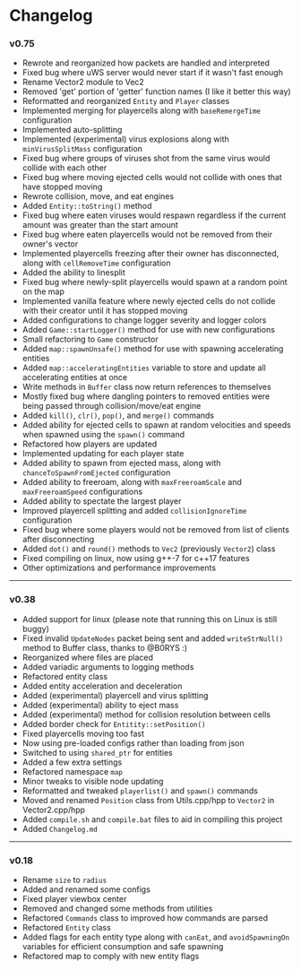 # Changelog
### v0.75
- Rewrote and reorganized how packets are handled and interpreted
- Fixed bug where uWS server would never start if it wasn't fast enough
- Rename Vector2 module to Vec2
- Removed 'get' portion of 'getter' function names (I like it better this way)
- Reformatted and reorganized `Entity` and `Player` classes
- Implemented merging for playercells along with `baseRemergeTime` configuration
- Implemented auto-splitting
- Implemented (experimental) virus explosions along with `minVirusSplitMass` configuration
- Fixed bug where groups of viruses shot from the same virus would collide with each other
- Fixed bug where moving ejected cells would not collide with ones that have stopped moving
- Rewrote collision, move, and eat engines
- Added `Entity::toString()` method
- Fixed bug where eaten viruses would respawn regardless if the current amount was greater than the start amount
- Fixed bug where eaten playercells would not be removed from their owner's vector
- Implemented playercells freezing after their owner has disconnected, along with `cellRemoveTime` configuration
- Added the ability to linesplit
- Fixed bug where newly-split playercells would spawn at a random point on the map
- Implemented vanilla feature where newly ejected cells do not collide with their creator until it has stopped moving
- Added configurations to change logger severity and logger colors
- Added `Game::startLogger()` method for use with new configurations
- Small refactoring to `Game` constructor
- Added `map::spawnUnsafe()` method for use with spawning accelerating entities
- Added `map::acceleratingEntities` variable to store and update all accelerating entities at once
- Write methods in `Buffer` class now return references to themselves
- Mostly fixed bug where dangling pointers to removed entities were being passed through collision/move/eat engine
- Added `kill()`, `clr()`, `pop()`, and `merge()` commands
- Added ability for ejected cells to spawn at random velocities and speeds when spawned using the `spawn()` command
- Refactored how players are updated
- Implemented updating for each player state
- Added ability to spawn from ejected mass, along with `chanceToSpawnFromEjected` configuration
- Added ability to freeroam, along with `maxFreeroamScale` and `maxFreeroamSpeed` configurations
- Added ability to spectate the largest player
- Improved playercell splitting and added `collisionIgnoreTime` configuration
- Fixed bug where some players would not be removed from list of clients after disconnecting
- Added `dot()` and `round()` methods to `Vec2` (previously `Vector2`) class
- Fixed compiling on linux, now using g++-7 for c++17 features
- Other optimizations and performance improvements
---
### v0.38
- Added support for linux (please note that running this on Linux is still buggy) 
- Fixed invalid `UpdateNodes` packet being sent and added `writeStrNull()` method to Buffer class, thanks to @B0RYS :)
- Reorganized where files are placed
- Added variadic arguments to logging methods
- Refactored entity class
- Added entity acceleration and deceleration
- Added (experimental) playercell and virus splitting
- Added (experimental) ability to eject mass
- Added (experimental) method for collision resolution between cells
- Added border check for `Entitity::setPosition()`
- Fixed playercells moving too fast
- Now using pre-loaded configs rather than loading from json
- Switched to using `shared_ptr` for entities
- Added a few extra settings
- Refactored namespace `map`
- Minor tweaks to visible node updating
- Reformatted and tweaked `playerlist()` and `spawn()` commands
- Moved and renamed `Position` class from Utils.cpp/hpp to `Vector2` in Vector2.cpp/hpp
- Added `compile.sh` and `compile.bat` files to aid in compiling this project
- Added `Changelog.md`
---
### v0.18
- Rename `size` to `radius`
- Added and renamed some configs
- Fixed player viewbox center
- Removed and changed some methods from utilities
- Refactored `Commands` class to improved how commands are parsed
- Refactored `Entity` class
- Added flags for each entity type along with `canEat`, and `avoidSpawningOn` variables for efficient consumption and safe spawning
- Refactored map to comply with new entity flags